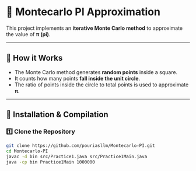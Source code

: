 # 🎯 Montecarlo PI Approximation

This project implements an **iterative Monte Carlo method** to approximate the value of **π (pi)**.

---

## 🚀 How it Works
- The Monte Carlo method generates **random points** inside a square.
- It counts how many points **fall inside the unit circle**.
- The ratio of points inside the circle to total points is used to approximate **π**.

---

## 🔧 Installation & Compilation

### 1️⃣ **Clone the Repository**
```sh
git clone https://github.com/pouriasllm/Montecarlo-PI.git
cd Montecarlo-PI
javac -d bin src/Practice1.java src/Practice1Main.java
java -cp bin Practice1Main 1000000
